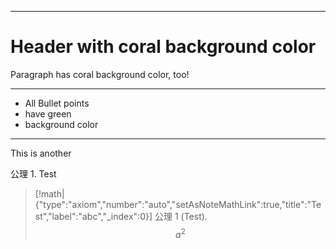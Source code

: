 
---
<!-- .slide: style="background-color: coral;" -->
 
# Header with coral background color
 
Paragraph has coral background color, too!
 
---
 
<!-- .slide: style="background-color: green;" -->
 
- All Bullet points
- have green
- background color

---
<!-- .slide: style="background-color: green;" -->

This is another 

公理 1. Test

> [!math|{"type":"axiom","number":"auto","setAsNoteMathLink":true,"title":"Test","label":"abc","_index":0}] 公理 1 (Test).
> $$a^2$$